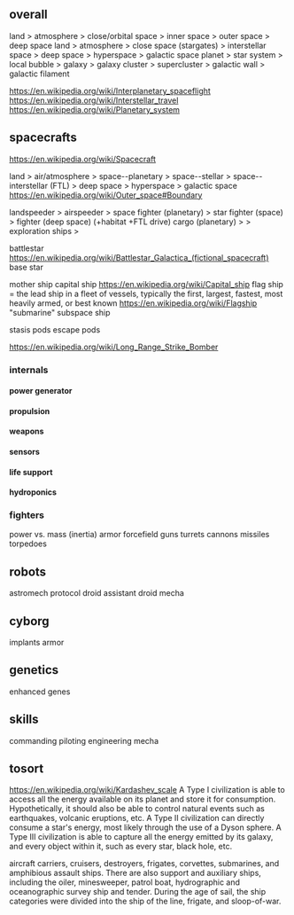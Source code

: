


## overall
land > atmosphere > close/orbital space > inner space > outer space > deep space
land > atmosphere > close space (stargates) > interstellar space > deep space > hyperspace > galactic space
planet > star system > local bubble > galaxy > galaxy cluster > supercluster > galactic wall > galactic filament

https://en.wikipedia.org/wiki/Interplanetary_spaceflight
https://en.wikipedia.org/wiki/Interstellar_travel
https://en.wikipedia.org/wiki/Planetary_system


## spacecrafts
https://en.wikipedia.org/wiki/Spacecraft

land > air/atmosphere > space--planetary > space--stellar > space--interstellar (FTL) > deep space > hyperspace > galactic space
https://en.wikipedia.org/wiki/Outer_space#Boundary

landspeeder > airspeeder > space fighter (planetary) > star fighter (space) >  fighter (deep space) (+habitat +FTL drive)
                                   cargo (planetary) >                      > 
                                                       exploration ships    >

battlestar https://en.wikipedia.org/wiki/Battlestar_Galactica_(fictional_spacecraft)
base star

mother ship
capital ship https://en.wikipedia.org/wiki/Capital_ship
flag ship = the lead ship in a fleet of vessels, typically the first, largest, fastest, most heavily armed, or best known https://en.wikipedia.org/wiki/Flagship
"submarine" subspace ship 

stasis pods
escape pods

https://en.wikipedia.org/wiki/Long_Range_Strike_Bomber


### internals

#### power generator

#### propulsion



#### weapons

#### sensors

#### life support

#### hydroponics



### fighters

power vs. mass (inertia)
armor
forcefield
guns
turrets
cannons
missiles
torpedoes

## robots

astromech
protocol droid
assistant droid
mecha


## cyborg
implants
armor




## genetics

enhanced genes

## skills

commanding
piloting
engineering
mecha


## tosort

https://en.wikipedia.org/wiki/Kardashev_scale
A Type I civilization is able to access all the energy available on its planet and store it for consumption. Hypothetically, it should also be able to control natural events such as earthquakes, volcanic eruptions, etc.
A Type II civilization can directly consume a star's energy, most likely through the use of a Dyson sphere.
A Type III civilization is able to capture all the energy emitted by its galaxy, and every object within it, such as every star, black hole, etc.

aircraft carriers, cruisers, destroyers, frigates, corvettes, submarines, and amphibious assault ships. There are also support and auxiliary ships, including the oiler, minesweeper, patrol boat, hydrographic and oceanographic survey ship and tender. During the age of sail, the ship categories were divided into the ship of the line, frigate, and sloop-of-war. 
